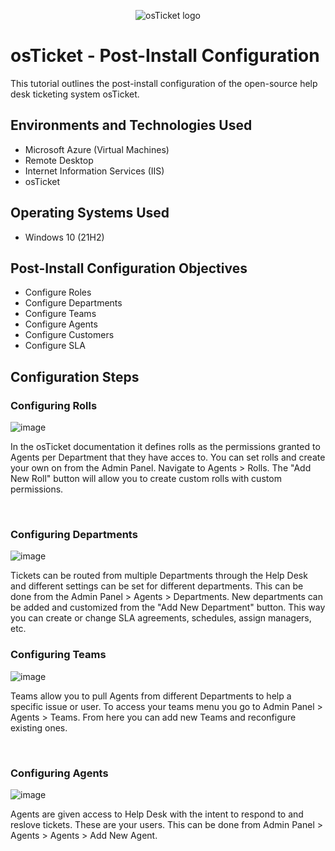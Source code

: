 <p align="center">
<img src="https://i.imgur.com/Clzj7Xs.png" alt="osTicket logo"/>
</p>

<h1>osTicket - Post-Install Configuration</h1>
This tutorial outlines the post-install configuration of the open-source help desk ticketing system osTicket.<br />

<h2>Environments and Technologies Used</h2>

- Microsoft Azure (Virtual Machines)
- Remote Desktop
- Internet Information Services (IIS)
- osTicket

<h2>Operating Systems Used </h2>

- Windows 10</b> (21H2)

<h2>Post-Install Configuration Objectives</h2>

- Configure Roles
- Configure Departments
- Configure Teams
- Configure Agents
- Configure Customers
- Configure SLA

<h2>Configuration Steps</h2>

<h3>Configuring Rolls</h3>

![image](https://github.com/GavinInSpace/post-install-config/assets/153689700/dddd7bee-3ca7-4220-8d01-ad0039a08799)

<p>
  In the osTicket documentation it defines rolls as the permissions granted to Agents per Department that they have acces to. You can set rolls and create your own on from the Admin Panel. Navigate to Agents > Rolls. The "Add New Roll" button will allow you to create custom rolls with custom permissions.
</p>
<br />

<h3>Configuring Departments</h3>

![image](https://github.com/GavinInSpace/post-install-config/assets/153689700/4badc448-f78c-4c30-af69-fb69d82d0336)

<p>
  Tickets can be routed from multiple Departments through the Help Desk and different settings can be set for different departments. This can be done from the Admin Panel > Agents > Departments. New departments can be added and customized from the "Add New Department" button. This way you can create or change SLA agreements, schedules, assign managers, etc.
<br />

<h3>Configuring Teams</h3>

![image](https://github.com/GavinInSpace/post-install-config/assets/153689700/c05abce9-fb69-4c6d-a135-b0cc52fc420c)

<p>
  Teams allow you to pull Agents from different Departments to help a specific issue or user. To access your teams menu you go to Admin Panel > Agents > Teams. From here you can add new Teams and reconfigure existing ones.
</p>
<br />

<h3>Configuring Agents</h3>

![image](https://github.com/GavinInSpace/post-install-config/assets/153689700/470271b4-3068-4373-beb4-116f98e7cf41)

<p>
  Agents are given access to Help Desk with the intent to respond to and reslove tickets. These are your users. This can be done from Admin Panel > Agents > Agents > Add New Agent. 
</p>


